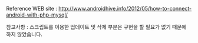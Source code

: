 Reference WEB site : http://www.androidhive.info/2012/05/how-to-connect-android-with-php-mysql/

참고사항 : 스크립트를 이용한 업데이트 및 삭제 부분은 구현을 할 필요가 없기 때문에 하지 않았습니다.


